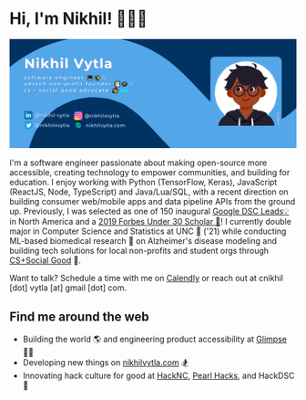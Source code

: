 # Hi, I'm Nikhil! 👦🏽‍💻

<img src="https://raw.githubusercontent.com/nikhil-vytla/nikhil-vytla/master/nikhil-vytla-gh-cover.png" alt="banner that says Nikhil Vytla - software engineer, 
edtech non-profit founder, and computer science + social good advocate - alongside a cartoon illustration of Nikhil">

I'm a software engineer passionate about making open-source more accessible, creating technology to empower communities, and building for education. I enjoy working with Python (TensorFlow, Keras), JavaScript (ReactJS, Node, TypeScript) and Java/Lua/SQL, with a recent direction on building consumer web/mobile apps and data pipeline APIs from the ground up. Previously, I was selected as one of 150 inaugural <a href="https://developers.google.com/community/dsc">Google DSC Leads💡</a> in North America and a <a href="https://live.forbes.com/under30/"> 2019 Forbes Under 30 Scholar 🌟</a>! I currently double major in Computer Science and Statistics at UNC 🐏 ('21) while conducting ML-based biomedical research 🧪 on Alzheimer's disease modeling and building tech solutions for local non-profits and student orgs through <a href="https://cssgunc.org/">CS+Social Good</a> 🦄. 

Want to talk? Schedule a time with me on <a href="https://calendly.com/nikhil-vytla">Calendly</a> or reach out at cnikhil [dot] vytla [at] gmail [dot] com.

## Find me around the web <a href="https://github.com/sponsors/nikhil-vytla"></a>
- Building the world 🌎 and engineering product accessibility at <a href="https://www.joinglimpse.com/">Glimpse</a> 🐕‍🦺
- Developing new things on <a href="https://nikhilvytla.com">nikhilvytla.com</a> 🏂
- Innovating hack culture for good at <a href="https://www.nikhilvytla.com">HackNC</a>, <a href="https://pearlhacks.com/">Pearl Hacks</a>, and HackDSC 🦙
